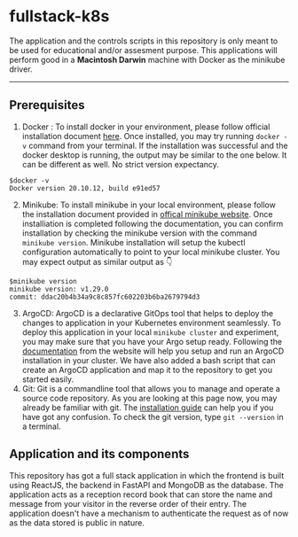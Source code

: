 # fullstack-k8s

The application and the controls scripts in this repository is only meant to be used for educational and/or assesment purpose.
This applications will perform good in a __Macintosh Darwin__ machine with Docker as the minikube driver.

---

## Prerequisites
1. Docker : To install docker in your environment, please follow official installation document [here](https://docs.docker.com/desktop/install/mac-install/). Once installed, you may try running `docker -v` command from your terminal. If the installation was successful and the docker desktop is running, the output may be similar to the one below. It can be different as well. No strict version expectancy. 
```
$docker -v
Docker version 20.10.12, build e91ed57
```
2. Minikube: To install minikube in your local environment, please follow the installation document provided in [offical minikube website](https://minikube.sigs.k8s.io/docs/start/). Once installiation is completed following the documentation, you can confirm installation by checking the minikube version with the command `minikube version`. Minikube installation will setup the kubectl configuration automatically to point to your local minikube cluster. You may expect output as similar output as 👇
```
$minikube version
minikube version: v1.29.0
commit: ddac20b4b34a9c8c857fc602203b6ba2679794d3
```
3. ArgoCD: ArgoCD is a declarative GitOps tool that helps to deploy the changes to application in your Kubernetes environment seamlessly. To deploy this application in your local `minikube cluster` and experiment, you may make sure that you have your Argo setup ready. Following the [documentation](https://argo-cd.readthedocs.io/en/stable/#:~:text=Argo%20CD%20is%20implemented%20as,target%20state%20is%20considered%20OutOfSync%20.) from the website will help you setup and run an ArgoCD installation in your cluster. We have also added a bash script that can create an ArgoCD application and map it to the repository to get you started easily.
4. Git: Git is a commandline tool that allows you to manage and operate a source code repository. As you are looking at this page now, you may already be familiar with git. The [installation guide](https://git-scm.com/book/en/v2/Getting-Started-Installing-Git) can help you if you have got any confusion. To check the git version, type `git --version` in a terminal.

## Application and its components
This repository has got a full stack application in which the frontend is built using ReactJS, the backend in FastAPI and MongoDB as the database. The application acts as a reception record book that can store the name and message from your visitor in the reverse order of their entry.
The application doesn't have a mechanism to authenticate the request as of now as the data stored is public in nature.



